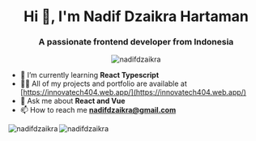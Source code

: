 <h1 align="center">Hi 👋, I'm Nadif Dzaikra Hartaman</h1>
<h3 align="center">A passionate frontend developer from Indonesia</h3>

<p align="center">
  <img src="https://komarev.com/ghpvc/?username=nadifdzaikra&label=Profile%20views&color=0e75b6&style=flat" alt="nadifdzaikra" />
</p>

- 🌱 I’m currently learning **React Typescript**
- 👨‍💻 All of my projects and portfolio are available at [https://innovatech404.web.app/](https://innovatech404.web.app/)
- 💬 Ask me about **React and Vue**
- 📫 How to reach me **nadifdzaikra@gmail.com**

<p><img align="left" src="https://github-readme-stats.vercel.app/api/top-langs?username=nadifdzaikra&show_icons=true&locale=en&layout=compact" alt="nadifdzaikra" /></p>

<p><img align="center" src="https://github-readme-streak-stats.herokuapp.com/?user=nadifdzaikra&" alt="nadifdzaikra" /></p>

